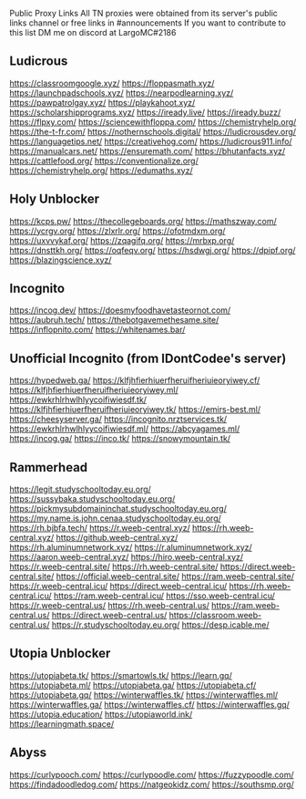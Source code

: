 Public Proxy Links
All TN proxies were obtained from its server's public links channel or free links in #announcements
If you want to contribute to this list DM me on discord at LargoMC#2186
## Ludicrous
https://classroomgoogle.xyz/ https://floppasmath.xyz/ https://launchpadschools.xyz/ https://nearpodlearning.xyz/ https://pawpatrolgay.xyz/ https://playkahoot.xyz/ https://scholarshipprograms.xyz/ https://iready.live/ https://iready.buzz/ https://flpxy.com/ https://sciencewithfloppa.com/ https://chemistryhelp.org/ https://the-t-fr.com/ https://nothernschools.digital/ https://ludicrousdev.org/ https://languagetips.net/ https://creativehog.com/ https://ludicrous911.info/ https://manualcars.net/ https://ensuremath.com/ https://bhutanfacts.xyz/ https://cattlefood.org/ https://conventionalize.org/ https://chemistryhelp.org/ https://edumaths.xyz/
## Holy Unblocker
https://kcps.pw/ https://thecollegeboards.org/ https://mathszway.com/ https://ycrgv.org/ https://zlxrlr.org/ https://ofotmdxm.org/ https://uxvvykaf.org/ https://zqagifq.org/ https://mrbxp.org/ https://dnsttkh.org/ https://oqfeqv.org/ https://hsdwgj.org/ https://dpipf.org/ https://blazingscience.xyz/
## Incognito
https://incog.dev/ https://doesmyfoodhavetasteornot.com/ https://aubruh.tech/ https://thebotgavemethesame.site/ https://inflopnito.com/ https://whitenames.bar/
## Unofficial Incognito (from IDontCodee's server)
https://hypedweb.ga/ https://klfjhfierhiuerfheruifheriuieoryiwey.cf/ https://klfjhfierhiuerfheruifheriuieoryiwey.ml/ https://ewkrhlrhwlhlyycoifiwiesdf.tk/ https://klfjhfierhiuerfheruifheriuieoryiwey.tk/ https://emirs-best.ml/ https://cheesyserver.ga/ https://incognito.nrztservices.tk/ https://ewkrhlrhwlhlyycoifiwiesdf.ml/ https://abcyagames.ml/ https://incog.ga/ https://inco.tk/ https://snowymountain.tk/
## Rammerhead
https://legit.studyschooltoday.eu.org/ https://sussybaka.studyschooltoday.eu.org/ https://pickmysubdomaininchat.studyschooltoday.eu.org/ https://my.name.is.john.cenaa.studyschooltoday.eu.org/ https://rh.bjbfa.tech/ https://r.weeb-central.xyz/ https://rh.weeb-central.xyz/ https://github.weeb-central.xyz/ https://rh.aluminumnetwork.xyz/ https://r.aluminumnetwork.xyz/ https://aaron.weeb-central.xyz/ https://hiro.weeb-central.xyz/ https://r.weeb-central.site/ https://rh.weeb-central.site/ https://direct.weeb-central.site/ https://official.weeb-central.site/ https://ram.weeb-central.site/ https://r.weeb-central.icu/ https://direct.weeb-central.icu/ https://rh.weeb-central.icu/ https://ram.weeb-central.icu/ https://sso.weeb-central.icu/ https://r.weeb-central.us/ https://rh.weeb-central.us/ https://ram.weeb-central.us/ https://direct.weeb-central.us/ https://classroom.weeb-central.us/ https://r.studyschooltoday.eu.org/ https://desp.icable.me/
## Utopia Unblocker
https://utopiabeta.tk/ https://smartowls.tk/ https://learn.gq/ https://utopiabeta.ml/ https://utopiabeta.ga/ https://utopiabeta.cf/ https://utopiabeta.gq/ https://winterwaffles.tk/ https://winterwaffles.ml/ https://winterwaffles.ga/ https://winterwaffles.cf/ https://winterwaffles.gq/ https://utopia.education/ https://utopiaworld.ink/ https://learningmath.space/
## Abyss
https://curlypooch.com/
https://curlypoodle.com/
https://fuzzypoodle.com/
https://findadoodledog.com/
https://natgeokidz.com/
https://southsmp.org/
